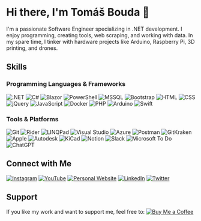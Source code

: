 # Hi there, I'm Tomáš Bouda 👋

I'm a passionate Software Engineer specializing in .NET development. I enjoy programming, creating tools, web scraping, and working with data. In my spare time, I tinker with hardware projects like Arduino, Raspberry Pi, 3D printing, and drones.

## Skills

### Programming Languages & Frameworks
![.NET](https://img.shields.io/badge/-.NET-000?style=flat&logo=dotnet)
![C#](https://img.shields.io/badge/-C%23-000?style=flat&logo=c-sharp)
![Blazor](https://img.shields.io/badge/-Blazor-000?style=flat&logo=blazor)
![PowerShell](https://img.shields.io/badge/-PowerShell-000?style=flat&logo=powershell)
![MSSQL](https://img.shields.io/badge/-MSSQL-000?style=flat&logo=microsoft-sql-server)
![Bootstrap](https://img.shields.io/badge/-Bootstrap-000?style=flat&logo=bootstrap)
![HTML](https://img.shields.io/badge/-HTML-000?style=flat&logo=html5)
![CSS](https://img.shields.io/badge/-CSS-000?style=flat&logo=css3)
![jQuery](https://img.shields.io/badge/-jQuery-000?style=flat&logo=jquery)
![JavaScript](https://img.shields.io/badge/-JavaScript-000?style=flat&logo=javascript)
![Docker](https://img.shields.io/badge/-Docker-000?style=flat&logo=docker)
![PHP](https://img.shields.io/badge/-PHP-000?style=flat&logo=php)
![Arduino](https://img.shields.io/badge/-Arduino-000?style=flat&logo=arduino)
![Swift](https://img.shields.io/badge/-Swift-000?style=flat&logo=swift)

### Tools & Platforms
![Git](https://img.shields.io/badge/-Git-000?style=flat&logo=git)
![Rider](https://img.shields.io/badge/-Rider-000?style=flat&logo=JetBrains)
![LINQPad](https://img.shields.io/badge/-LINQPad-000?style=flat&logo=LINQPad)
![Visual Studio](https://img.shields.io/badge/-Visual%20Studio-000?style=flat&logo=visual-studio)
![Azure](https://img.shields.io/badge/-Azure-000?style=flat&logo=microsoft-azure)
![Postman](https://img.shields.io/badge/-Postman-000?style=flat&logo=postman)
![GitKraken](https://img.shields.io/badge/-GitKraken-000?style=flat&logo=gitkraken)
![Apple](https://img.shields.io/badge/-Apple-000?style=flat&logo=apple)
![Autodesk](https://img.shields.io/badge/-Autodesk-000?style=flat&logo=autodesk)
![KiCad](https://img.shields.io/badge/-KiCad-000?style=flat&logo=kicad)
![Notion](https://img.shields.io/badge/-Notion-000?style=flat&logo=notion)
![Slack](https://img.shields.io/badge/-Slack-000?style=flat&logo=slack)
![Microsoft To Do](https://img.shields.io/badge/-Microsoft%20To%20Do-000?style=flat&logo=microsoft-to-do)
![ChatGPT](https://img.shields.io/badge/-ChatGPT-000?style=flat&logo=openai)

<!--
## GitHub Stats
![Tomáš's GitHub stats](https://github-readme-stats.vercel.app/api?username=tomasbouda&show_icons=true&theme=radical)

## Top Languages
![Top Languages](https://github-readme-stats.vercel.app/api/top-langs/?username=tomasbouda&layout=compact&theme=radical)
-->

## Connect with Me
[![Instagram](https://img.shields.io/badge/-Instagram-000?style=flat&logo=instagram)](https://www.instagram.com/tomlabscz/)
[![YouTube](https://img.shields.io/badge/-YouTube-000?style=flat&logo=youtube)](https://www.youtube.com/channel/UCRKaOWiIoZM1fraciiL_uBQ)
[![Personal Website](https://img.shields.io/badge/-Website-000?style=flat&logo=google-chrome)](https://tomasbouda.cz/)
[![LinkedIn](https://img.shields.io/badge/-LinkedIn-000?style=flat&logo=linkedin)](https://cz.linkedin.com/in/tbouda)
[![Twitter](https://img.shields.io/badge/-Twitter-000?style=flat&logo=twitter)](https://twitter.com/TommyBouda)

## Support
If you like my work and want to support me, feel free to:
[![Buy Me a Coffee](https://img.shields.io/badge/-Buy%20Me%20a%20Coffee-000?style=flat&logo=buy-me-a-coffee)](https://buymeacoffee.com/tomasbouda)
